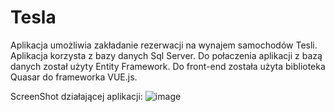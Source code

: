 # Tesla

Aplikacja umożliwia zakładanie rezerwacji na wynajem samochodów Tesli. Aplikacja korzysta z bazy danych Sql Server. Do połaczenia aplikacji z bazą danych został użyty Entity Framework. Do front-end została użyta biblioteka Quasar do frameworka VUE.js. 

ScreenShot działającej aplikacji:
![image](https://user-images.githubusercontent.com/106691838/228064118-75a2ca46-64a5-4805-ba1a-f462bbeda5bb.png)
